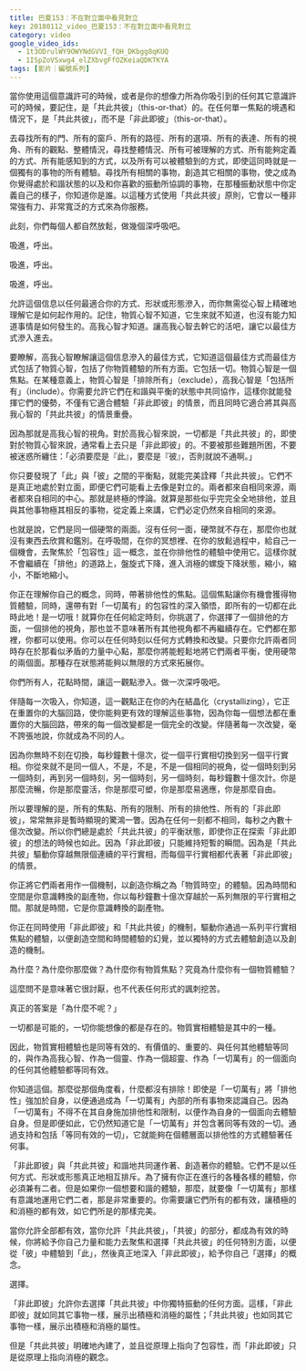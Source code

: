 ```yaml
---
title: 巴夏153：不在對立面中看見對立
key: 20180112_video_巴夏153：不在對立面中看見對立
category: video
google_video_ids:
  - 1t3ODrulWY9OWYNdGVVI_fQH_DKbgg8qKUQ
  - 1ISpZoVSxwg4_elZXbvgFfOZKeiaQDKTKYA
tags: [影片｜編號系列]
---
```


當你使用這個意識許可的時候，或者是你的想像力所為你吸引到的任何其它意識許可的時候，要記住，是「共此共彼」（this-or-that）的。在任何單一焦點的境遇和情況下，是「共此共彼」，而不是「非此即彼」（this-or-that）。

去尋找所有的門、所有的窗戶、所有的路徑、所有的選項、所有的表達、所有的視角、所有的觀點、整體情況，尋找整體情況、所有可被理解的方式、所有能夠定義的方式、所有能感知到的方式，以及所有可以被體驗到的方式，即使這同時就是一個獨有的事物的所有體驗。尋找所有相關的事物，創造其它相關的事物，使之成為你覺得處於和諧狀態的以及和你喜歡的振動所協調的事物，在那種振動狀態中你定義自己的樣子，你知道你是誰。以這種方式使用「共此共彼」原則，它會以一種非常強有力、非常寬泛的方式來為你服務。

此刻，你們每個人都自然放鬆，做幾個深呼吸吧。

吸進，呼出。

吸進，呼出。

吸進，呼出。

允許這個信息以任何最適合你的方式、形狀或形態滲入，而你無需從心智上精確地理解它是如何起作用的。記住，物質心智不知道，它生來就不知道，也沒有能力知道事情是如何發生的。高我心智才知道。讓高我心智去幹它的活吧，讓它以最佳方式滲入進去。

要瞭解，高我心智瞭解讓這個信息滲入的最佳方式，它知道這個最佳方式而最佳方式包括了物質心智，包括了你物質體驗的所有方面。它包括一切。物質心智是一個焦點。在某種意義上，物質心智是「排除所有」（exclude），高我心智是「包括所有」（include）。你需要允許它們在和諧與平衡的狀態中共同協作，這樣你就能發揮它們的優勢，不僅有它適合體驗「非此即彼」的情景，而且同時它適合將其與高我心智的「共此共彼」的情景重疊。

因為那就是高我心智的視角。對於高我心智來說，一切都是「共此共彼」的，即使對於物質心智來說，通常看上去只是「非此即彼」的。不要被那些難題所困，不要被迷惑所纏住：「必須要麼是『此』，要麼是『彼』，否則就說不通啊。」

你只要發現了「此」與「彼」之間的平衡點，就能完美詮釋「共此共彼」。它們不是真正地處於對立面，即便它們可能看上去像是對立的。兩者都來自相同來源，兩者都來自相同的中心。那就是終極的悖論。就算是那些似乎完完全全地排他，並且與其他事物極其相反的事物，從定義上來講，它們必定仍然來自相同的來源。

也就是說，它們是同一個硬幣的兩面。沒有任何一面，硬幣就不存在，那麼你也就沒有東西去欣賞和鑑別。在呼吸間，在你的冥想裡、在你的放鬆過程中，給自己一個機會，去聚焦於「包容性」這一概念，並在你排他性的體驗中使用它。這樣你就不會繼續在「排他」的道路上，盤旋式下降，進入消極的螺旋下降狀態，縮小，縮小，不斷地縮小。

你正在理解你自己的概念，同時，帶著排他性的焦點。這個焦點讓你有機會獲得物質體驗，同時，還帶有對「一切萬有」的包容性的深入領悟，即所有的一切都在此時此地！是一切哦！就算你在任何給定時刻，你挑選了，你選擇了一個排他的方面，一個排他的視角，那也並不意味著所有其他視角都不再繼續存在。它們都在那裡，你都可以使用。你可以在任何時刻以任何方式轉換和改變。只要你允許兩者同時存在於那看似矛盾的力量中心點，那麼你將能輕鬆地將它們兩者平衡，使用硬幣的兩個面。那種存在狀態將能夠以無限的方式來拓展你。

你們所有人，花點時間，讓這一觀點滲入。做一次深呼吸吧。

伴隨每一次吸入，你知道，這一觀點正在你的內在結晶化（crystallizing），它正在重置你的大腦回路，使你能夠更有效的理解這些事物，因為你每一個想法都在重置你的大腦回路，帶來的每一個改變都是一個完全的改變。伴隨著每一次改變，毫不誇張地說，你就成為不同的人。

因為你無時不刻在切換，每秒鐘數十億次，從一個平行實相切換到另一個平行實相。你從來就不是同一個人，不是，不是，不是一個相同的視角，從一個時刻到另一個時刻，再到另一個時刻，另一個時刻，另一個時刻，每秒鐘數十億次計。你是那麼流暢，你是那麼靈活，你是那麼可塑，你是那麼易適應，你是那麼自由。

所以要理解的是，所有的焦點、所有的限制、所有的排他性、所有的「非此即彼」，常常無非是暫時顯現的驚鴻一瞥。因為在任何一刻都不相同，每秒之內數十億次改變。所以你們總是處於「共此共彼」的平衡狀態，即使你正在探索「非此即彼」的想法的時候也如此。因為「非此即彼」只能維持短暫的瞬間。因為是「共此共彼」驅動你穿越無限個連續的平行實相，而每個平行實相都代表著「非此即彼」的情景。

你正將它們兩者用作一個機制，以創造你稱之為「物質時空」的體驗。因為時間和空間是你意識轉換的副產物，你以每秒鐘數十億次穿越於一系列無限的平行實相之間。那就是時間，它是你意識轉換的副產物。

你正在同時使用「非此即彼」和「共此共彼」的機制，驅動你通過一系列平行實相焦點的體驗，以便創造空間和時間體驗的幻覺，並以獨特的方式去體驗創造以及創造的機制。

為什麼？為什麼你那麼做？為什麼你有物質焦點？究竟為什麼你有一個物質體驗？

這麼問不是意味著它很討厭，也不代表任何形式的諷刺挖苦。

真正的答案是「為什麼不呢？」

一切都是可能的，一切你能想像的都是存在的。物質實相體驗是其中的一種。

因此，物質實相體驗也是同等有效的、有價值的、重要的、與任何其他體驗等同的，與作為高我心智、作為一個靈、作為一個超靈、作為「一切萬有」的一個面向的任何其他體驗都等同有效。

你知道這個。那麼從那個角度看，什麼都沒有排除！即使是「一切萬有」將「排他性」強加於自身，以便通過成為「一切萬有」內部的所有事物來認識自己。因為「一切萬有」不得不在其自身施加排他性和限制，以便作為自身的一個面向去體驗自身。但是即便如此，它仍然知道它是「一切萬有」并包含著同等有效的一切。通過支持和包括「等同有效的一切」，它就能夠在個體層面以排他性的方式體驗著任何事。

「非此即彼」與「共此共彼」和諧地共同運作著、創造著你的體驗。它們不是以任何方式、形狀或形態真正地相互排斥。為了擁有你正在進行的各種各樣的體驗，你必須兼有二者。但是如果你一個想要和諧的體驗，那麼，就要像「一切萬有」那樣有意識地運用它們二者，那是非常重要的。你需要讓它們所有的都有效，讓積極的和消極的都有效，如它們所是的那樣完美。

當你允許全部都有效，當你允許「共此共彼」，「共彼」的部分，都成為有效的時候，你將給予你自己力量和能力去聚焦和選擇「共此共彼」的任何特別方面，以便從「彼」中體驗到「此」，然後真正地深入「非此即彼」，給予你自己「選擇」的概念。

選擇。

「非此即彼」允許你去選擇「共此共彼」中你獨特振動的任何方面。這樣，「非此即彼」就如同其它事物一樣，展示出積極和消極的屬性；「共此共彼」也如同其它事物一樣，展示出積極和消極的屬性。

但是「共此共彼」明確地內建了，並且從原理上指向了包容性，而「非此即彼」只是從原理上指向消極的觀念。
